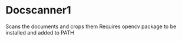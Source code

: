 # Docscanner1
Scans the documents and crops them
Requires opencv package to be installed and added to PATH

